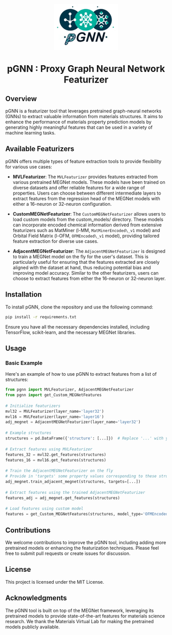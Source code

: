 
<div align="center">
    <img src="img/pGNNlogo.jpg" alt="pGNN-logo"  width=200>
    <br>
  
# pGNN : Proxy Graph Neural Network Featurizer 

</div> 

## Overview

pGNN is a featurizer tool that leverages pretrained graph-neural networks (GNNs) to extract valuable information from materials structures. It aims to enhance the performance of materials property prediction models by generating highly meaningful features that can be used in a variety of machine learning tasks.

## Available Featurizers

pGNN offers multiple types of feature extraction tools to provide flexibility for various use cases:

- **MVLFeaturizer**: The `MVLFeaturizer` provides features extracted from various pretrained MEGNet models. These models have been trained on diverse datasets and offer reliable features for a wide range of properties. Users can choose between different intermediate layers to extract features from the regression head of the MEGNet models with either a 16-neuron or 32-neuron configuration.

- **CustomMEGNetFeaturizer**: The `CustomMEGNetFeaturizer` allows users to load custom models from the custom\_models/ directory. These models can incorporate encoded chemical information derived from extensive featurizers such as MatMiner (l-MM, `MatMinerEncoded\_v1` model) and Orbital Field Matrix (l-OFM, `OFMEncoded\_v1` model), providing tailored feature extraction for diverse use cases.

- **AdjacentMEGNetFeaturizer**: The `AdjacentMEGNetFeaturizer` is designed to train a MEGNet model on the fly for the user's dataset. This is particularly useful for ensuring that the features extracted are closely aligned with the dataset at hand, thus reducing potential bias and improving model accuracy. Similar to the other featurizers, users can choose to extract features from either the 16-neuron or 32-neuron layer.

## Installation

To install pGNN, clone the repository and use the following command:

```bash
pip install -r requirements.txt
```

Ensure you have all the necessary dependencies installed, including TensorFlow, scikit-learn, and the necessary MEGNet libraries.

## Usage

### Basic Example

Here's an example of how to use pGNN to extract features from a list of structures:

```python
from pgnn import MVLFeaturizer, AdjacentMEGNetFeaturizer
from pgnn import get_Custom_MEGNetFeatures

# Initialize featurizers
mvl32 = MVLFeaturizer(layer_name='layer32')
mvl16 = MVLFeaturizer(layer_name='layer16')
adj_megnet = AdjacentMEGNetFeaturizer(layer_name='layer32')

# Example structures
structures = pd.DataFrame({'structure': [...]})  # Replace '...' with your actual list of structures

# Extract features using MVLFeaturizer
features_32 = mvl32.get_features(structures)
features_16 = mvl16.get_features(structures)

# Train the AdjacentMEGNetFeaturizer on the fly
# Provide in 'targets' some property values corresponding to these structures
adj_megnet.train_adjacent_megnet(structures, targets=[...])

# Extract features using the trained AdjacentMEGNetFeaturizer
features_adj = adj_megnet.get_features(structures)

# Load features using custom model
features = get_Custom_MEGNetFeatures(structures, model_type='OFMEncoded_v1')
```

## Contributions

We welcome contributions to improve the pGNN tool, including adding more pretrained models or enhancing the featurization techniques. Please feel free to submit pull requests or create issues for discussion.

## License

This project is licensed under the MIT License.

## Acknowledgments

The pGNN tool is built on top of the MEGNet framework, leveraging its pretrained models to provide state-of-the-art features for materials science research. We thank the Materials Virtual Lab for making the pretrained models publicly available.
